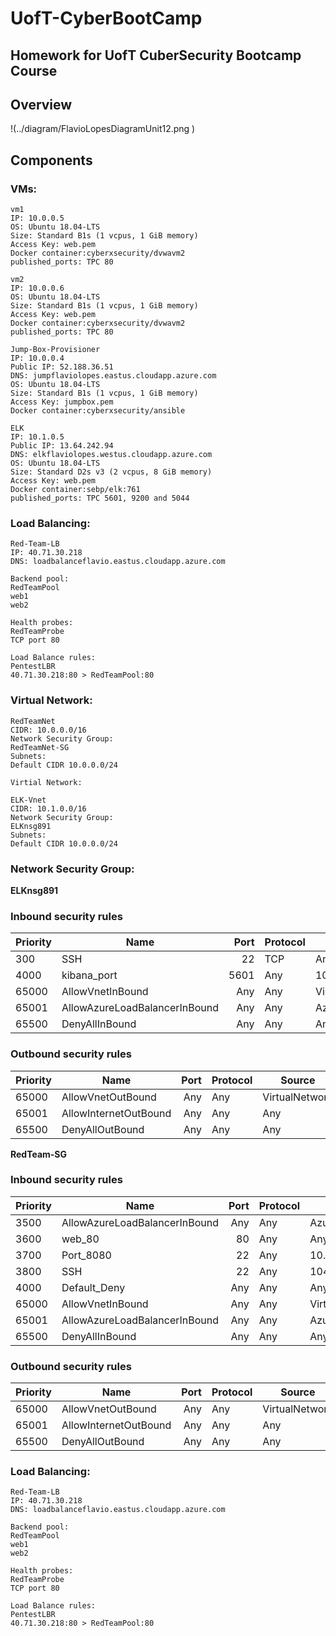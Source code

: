 # UofT-CyberBootCamp

## Homework for UofT CuberSecurity Bootcamp Course

## Overview
!(../diagram/FlavioLopesDiagramUnit12.png )

## Components


### VMs:
```
vm1
IP: 10.0.0.5
OS: Ubuntu 18.04-LTS
Size: Standard B1s (1 vcpus, 1 GiB memory)
Access Key: web.pem
Docker container:cyberxsecurity/dvwavm2
published_ports: TPC 80

vm2
IP: 10.0.0.6
OS: Ubuntu 18.04-LTS
Size: Standard B1s (1 vcpus, 1 GiB memory)
Access Key: web.pem
Docker container:cyberxsecurity/dvwavm2
published_ports: TPC 80

Jump-Box-Provisioner
IP: 10.0.0.4
Public IP: 52.188.36.51
DNS: jumpflaviolopes.eastus.cloudapp.azure.com
OS: Ubuntu 18.04-LTS
Size: Standard B1s (1 vcpus, 1 GiB memory)
Access Key: jumpbox.pem
Docker container:cyberxsecurity/ansible

ELK
IP: 10.1.0.5
Public IP: 13.64.242.94
DNS: elkflaviolopes.westus.cloudapp.azure.com
OS: Ubuntu 18.04-LTS
Size: Standard D2s v3 (2 vcpus, 8 GiB memory)
Access Key: web.pem
Docker container:sebp/elk:761
published_ports: TPC 5601, 9200 and 5044
```

### Load Balancing:
```
Red-Team-LB
IP: 40.71.30.218
DNS: loadbalanceflavio.eastus.cloudapp.azure.com

Backend pool: 
RedTeamPool
web1
web2

Health probes:
RedTeamProbe
TCP port 80

Load Balance rules:
PentestLBR
40.71.30.218:80 > RedTeamPool:80
```

### Virtual Network:
```
RedTeamNet
CIDR: 10.0.0.0/16
Network Security Group:
RedTeamNet-SG
Subnets:
Default CIDR 10.0.0.0/24

Virtial Network:

ELK-Vnet
CIDR: 10.1.0.0/16
Network Security Group:
ELKnsg891
Subnets:
Default CIDR 10.0.0.0/24
```

### Network Security Group:


**ELKnsg891** 
### Inbound security rules
|Priority|Name|Port|Protocol|Source|Destination|Action
|---|---|---:|---|---|---|---:|
|300|SSH|22|TCP|Any|Any|Allow|
|4000|kibana_port|5601|Any|104.158.132.134|Any|Allow
|65000|AllowVnetInBound|Any|Any|VirtualNetwork|VirtualNetwork|Allow|
65001|AllowAzureLoadBalancerInBound|Any|Any|AzureLoadBalancer|Any|Allow
65500|DenyAllInBound|Any|Any|Any|Any|Deny

### Outbound security rules
|Priority|Name|Port|Protocol|Source|Destination|Action
|---|---|---:|---|---|---|---:|
|65000|AllowVnetOutBound|Any|Any|VirtualNetwork|VirtualNetwork|Allow
|65001|AllowInternetOutBound|Any|Any|Any|Internet|Allow
|65500|DenyAllOutBound|Any|Any|Any|Any|Deny


**RedTeam-SG**
### Inbound security rules
Priority|Name|Port|Protocol|Source|Destination|Action
|---|---|---:|---|---|---|---:|
3500|AllowAzureLoadBalancerInBound|Any|Any|AzureLoadBalancer|Any|Allow
3600|web_80|80|Any|Any|10.0.0.6,10.0.0.5|Allow
3700|Port_8080|22|Any|10.0.0.4|VirtualNetwork|Allow
3800|SSH|22|Any|104.158.132.134|10.0.0.4|Allow
4000|Default_Deny|Any|Any|Any|Any|Deny
65000|AllowVnetInBound|Any|Any|VirtualNetwork|VirtualNetwork|Allow
65001|AllowAzureLoadBalancerInBound|Any|Any|AzureLoadBalancer|Any|Allow
65500|DenyAllInBound|Any|Any|Any|Any|Deny

### Outbound security rules
Priority|Name|Port|Protocol|Source|Destination|Action
|---|---|---:|---|---|---|---:|
65000|AllowVnetOutBound|Any|Any|VirtualNetwork|VirtualNetwork|Allow
65001|AllowInternetOutBound|Any|Any|Any|Internet|Allow
65500|DenyAllOutBound|Any|Any|Any|Any|Deny


### Load Balancing: 
```
Red-Team-LB
IP: 40.71.30.218
DNS: loadbalanceflavio.eastus.cloudapp.azure.com

Backend pool: 
RedTeamPool
web1
web2

Health probes:
RedTeamProbe
TCP port 80

Load Balance rules:
PentestLBR
40.71.30.218:80 > RedTeamPool:80
```



